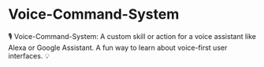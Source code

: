 # Voice-Command-System
🎙️ Voice-Command-System: A custom skill or action for a voice assistant like Alexa or Google Assistant. A fun way to learn about voice-first user interfaces. 💡
